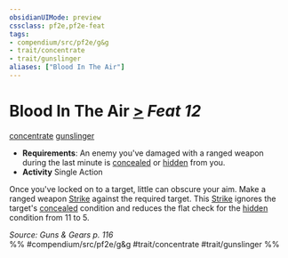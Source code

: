 ```yaml
---
obsidianUIMode: preview
cssclass: pf2e,pf2e-feat
tags:
- compendium/src/pf2e/g&g
- trait/concentrate
- trait/gunslinger
aliases: ["Blood In The Air"]
---
```

# Blood In The Air  [>](../../Rules/core-rulebook/chapter-9-playing-the-game.md#Actions "Single Action") *Feat 12*  
[concentrate](../../Rules/traits/concentrate.md)  [gunslinger](../../Rules/traits/gunslinger-g-g.md)  

- **Requirements**: An enemy you've damaged with a ranged weapon during the last minute is [concealed](../../Rules/conditions.md#Concealed) or [hidden](../../Rules/conditions.md#Hidden) from you.
- **Activity** Single Action

Once you've locked on to a target, little can obscure your aim. Make a ranged weapon [Strike](../../Rules/actions/strike.md) against the required target. This [Strike](../../Rules/actions/strike.md) ignores the target's [concealed](../../Rules/conditions.md#Concealed) condition and reduces the flat check for the [hidden](../../Rules/conditions.md#Hidden) condition from 11 to 5.

*Source: Guns & Gears p. 116*  
%% #compendium/src/pf2e/g&g #trait/concentrate #trait/gunslinger %%